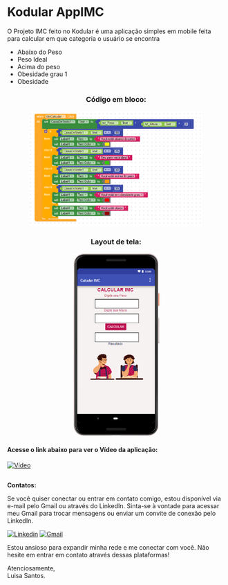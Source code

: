 # Kodular AppIMC

O Projeto IMC feito no Kodular é uma aplicação simples em mobile feita para calcular em que categoria o usuário se encontra 

- Abaixo do Peso
- Peso Ideal
- Acima do peso
- Obesidade grau 1
- Obesidade

<div align="center">
  <h3>Código em bloco:</h3>
  <img width="400" src="https://github.com/LuisaSantosSilva/Kodular_AppIMC/blob/main/imagens/prog%20em%20bloco.png">
  <h3>Layout de tela:</h3>
  <img width="200" src="https://github.com/LuisaSantosSilva/Kodular_AppIMC/blob/main/imagens/layout%20de%20tela.png">
</div>

<h4>Acesse o link abaixo para ver o Vídeo da aplicação:</h4>

[![Vídeo](https://img.shields.io/badge/Vídeo_da_Aplicação-C71585?style=for-the-badge)](https://github.com/LuisaSantosSilva/Kodular_AppIMC/blob/main/imagens/Video%20da%20aplica%C3%A7%C3%A3o%20-%20Luisa%20Santos%20.mov)

##
**Contatos:**

Se você quiser conectar ou entrar em contato comigo, estou disponível via e-mail pelo Gmail ou através do LinkedIn. Sinta-se à vontade para acessar meu Gmail para trocar mensagens ou enviar um convite de conexão pelo LinkedIn.

[![Linkedin](https://img.shields.io/badge/LinkedIn-%230077B5?style=for-the-badge&logo=linkedin&logoColor=white)](https://www.linkedin.com/in/luisa-s-823820278/?lipi=urn%3Ali%3Apage%3Ad_flagship3_feed%3BDbTYdw%2FeSpiH%2Bgs%2BIhKEfQ%3D%3D)
[![Gmail](https://img.shields.io/badge/Gmail-D14836?style=for-the-badge&logo=gmail&logoColor=white)](mailto:luisasantossilvaa@gmail.com)

Estou ansioso para expandir minha rede e me conectar com você. Não hesite em entrar em contato através dessas plataformas!

Atenciosamente,<br>
Luisa Santos.

